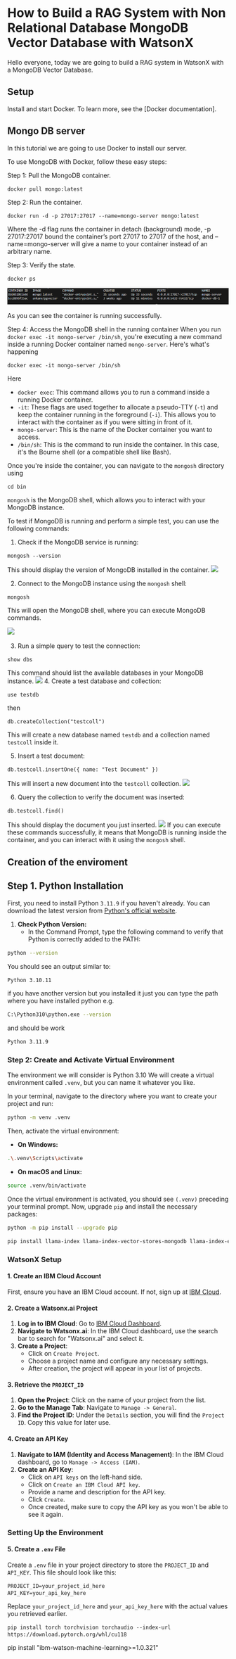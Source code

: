 # How to Build a RAG System with Non Relational Database MongoDB Vector Database with WatsonX

Hello everyone, today we are going to build a RAG system in WatsonX with a MongoDB Vector Database.


## Setup


Install and start Docker.
To learn more, see the [Docker documentation].


## Mongo DB server

In this tutorial we are going to use Docker to install our server.

To use MongoDB with Docker, follow these easy steps:


Step 1:  Pull the MongoDB container.
```
docker pull mongo:latest
```


Step 2: Run the container.

```
docker run -d -p 27017:27017 --name=mongo-server mongo:latest
```


Where the -d flag runs the container in detach (background) mode, -p 27017:27017  bound the container’s port 27017 to 27017  of the host, and –name=mongo-server will give a name to your container instead of an arbitrary name.

Step 3: Verify the state.

```
docker ps
```
![](assets/2024-07-01-14-57-10.png)

As you can see the container is running successfully.

Step 4: Access the MongoDB shell in the running container
When you run `docker exec -it mongo-server /bin/sh`, you're executing a new command inside a running Docker container named `mongo-server`. Here's what's happening

```
docker exec -it mongo-server /bin/sh
````



Here

* `docker exec`: This command allows you to run a command inside a running Docker container.
* `-it`: These flags are used together to allocate a pseudo-TTY (`-t`) and keep the container running in the foreground (`-i`). This allows you to interact with the container as if you were sitting in front of it.
* `mongo-server`: This is the name of the Docker container you want to access.
* `/bin/sh`: This is the command to run inside the container. In this case, it's the Bourne shell (or a compatible shell like Bash).

Once you're inside the container, you can navigate to the `mongosh` directory using

```
cd bin 
```

`mongosh` is the MongoDB shell, which allows you to interact with your MongoDB instance.

To test if MongoDB is running and perform a simple test, you can use the following commands:

1. Check if the MongoDB service is running:
```
mongosh --version
```
This should display the version of MongoDB installed in the container.
![](assets/2024-07-01-15-20-39.png)

2. Connect to the MongoDB instance using the `mongosh` shell:
```
mongosh
```
This will open the MongoDB shell, where you can execute MongoDB commands.

![](assets/2024-07-01-15-21-07.png)


3. Run a simple query to test the connection:
```
show dbs
```
This command should list the available databases in your MongoDB instance.
![](assets/2024-07-01-15-21-29.png)
4. Create a test database and collection:

```
use testdb
```
then
```
db.createCollection("testcoll")
```
This will create a new database named `testdb` and a collection named `testcoll` inside it.

5. Insert a test document:
```
db.testcoll.insertOne({ name: "Test Document" })
```
This will insert a new document into the `testcoll` collection.
![](assets/2024-07-01-15-22-48.png)

6. Query the collection to verify the document was inserted:
```
db.testcoll.find()
```
This should display the document you just inserted.
![](assets/2024-07-01-15-23-12.png)
If you can execute these commands successfully, it means that MongoDB is running inside the container, and you can interact with it using the `mongosh` shell.


## Creation of the enviroment



## Step 1. Python Installation
First, you need to install Python  `3.11.9` if you haven't already. You can download the latest version from [Python's official website](https://www.python.org/downloads/). 

1. **Check Python Version:**
   - In the Command Prompt, type the following command to verify that Python is correctly added to the PATH:
```bash
python --version
```


You should see an output similar to:

```bash
Python 3.10.11
```
if you have another version but you installed it
just you can type the path where you have installed python e.g.
```bash
C:\Python310\python.exe --version
```
and should be work
```bash
Python 3.11.9
```


### Step 2: Create and Activate Virtual Environment

The environment we will consider is Python 3.10 We will create a virtual environment called `.venv`, but you can name it whatever you like.

In your terminal, navigate to the directory where you want to create your project and run:

```bash
python -m venv .venv
```

Then, activate the virtual environment:

- **On Windows:**

```bash
.\.venv\Scripts\activate
```

- **On macOS and Linux:**

```bash
source .venv/bin/activate
```

Once the virtual environment is activated, you should see `(.venv)` preceding your terminal prompt. Now, upgrade `pip` and install the necessary packages:

```bash
python -m pip install --upgrade pip
```

```bash
pip install llama-index llama-index-vector-stores-mongodb llama-index-embeddings-openai  pymongo datasets pandas
```



### WatsonX Setup


#### 1. Create an IBM Cloud Account
First, ensure you have an IBM Cloud account. If not, sign up at [IBM Cloud](https://cloud.ibm.com/).

#### 2. Create a Watsonx.ai Project
1. **Log in to IBM Cloud**: Go to [IBM Cloud Dashboard](https://cloud.ibm.com/).
2. **Navigate to Watsonx.ai**: In the IBM Cloud dashboard, use the search bar to search for "Watsonx.ai" and select it.
3. **Create a Project**:
   - Click on `Create Project`.
   - Choose a project name and configure any necessary settings.
   - After creation, the project will appear in your list of projects.

#### 3. Retrieve the `PROJECT_ID`
1. **Open the Project**: Click on the name of your project from the list.
2. **Go to the Manage Tab**: Navigate to `Manage -> General`.
3. **Find the Project ID**: Under the `Details` section, you will find the `Project ID`. Copy this value for later use.

#### 4. Create an API Key
1. **Navigate to IAM (Identity and Access Management)**: In the IBM Cloud dashboard, go to `Manage -> Access (IAM)`.
2. **Create an API Key**:
   - Click on `API keys` on the left-hand side.
   - Click on `Create an IBM Cloud API key`.
   - Provide a name and description for the API key.
   - Click `Create`.
   - Once created, make sure to copy the API key as you won't be able to see it again.

### Setting Up the Environment

#### 5. Create a `.env` File
Create a `.env` file in your project directory to store the `PROJECT_ID` and `API_KEY`. This file should look like this:

```
PROJECT_ID=your_project_id_here
API_KEY=your_api_key_here
```

Replace `your_project_id_here` and `your_api_key_here` with the actual values you retrieved earlier.

```
pip install torch torchvision torchaudio --index-url https://download.pytorch.org/whl/cu118
```

pip install "ibm-watson-machine-learning>=1.0.321"